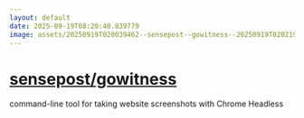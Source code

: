 ```yaml
---
layout: default
date: 2025-09-19T08:20:40.839779
image: assets/20250919T020039462--sensepost--gowitness--20250919T020219128--cropped.png
---
```


# [sensepost/gowitness](https://github.com/sensepost/gowitness)

command-line tool for taking website screenshots with Chrome Headless
